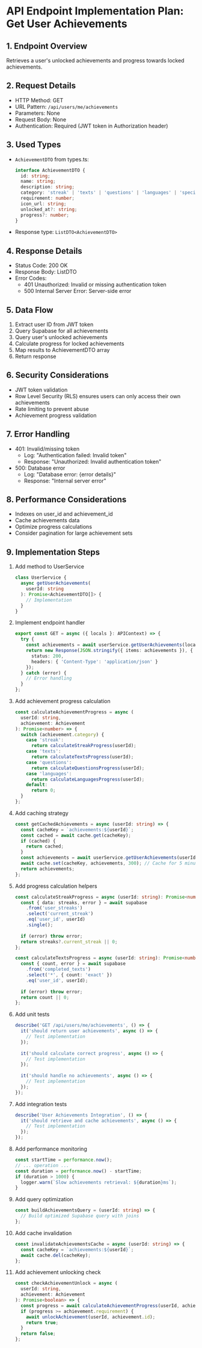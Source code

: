 # API Endpoint Implementation Plan: Get User Achievements

## 1. Endpoint Overview
Retrieves a user's unlocked achievements and progress towards locked achievements.

## 2. Request Details
- HTTP Method: GET
- URL Pattern: `/api/users/me/achievements`
- Parameters: None
- Request Body: None
- Authentication: Required (JWT token in Authorization header)

## 3. Used Types
- `AchievementDTO` from types.ts:
  ```typescript
  interface AchievementDTO {
    id: string;
    name: string;
    description: string;
    category: 'streak' | 'texts' | 'questions' | 'languages' | 'special';
    requirement: number;
    icon_url: string;
    unlocked_at?: string;
    progress?: number;
  }
  ```
- Response type: `ListDTO<AchievementDTO>`

## 4. Response Details
- Status Code: 200 OK
- Response Body: ListDTO<AchievementDTO>
- Error Codes:
  - 401 Unauthorized: Invalid or missing authentication token
  - 500 Internal Server Error: Server-side error

## 5. Data Flow
1. Extract user ID from JWT token
2. Query Supabase for all achievements
3. Query user's unlocked achievements
4. Calculate progress for locked achievements
5. Map results to AchievementDTO array
6. Return response

## 6. Security Considerations
- JWT token validation
- Row Level Security (RLS) ensures users can only access their own achievements
- Rate limiting to prevent abuse
- Achievement progress validation

## 7. Error Handling
- 401: Invalid/missing token
  - Log: "Authentication failed: Invalid token"
  - Response: "Unauthorized: Invalid authentication token"
- 500: Database error
  - Log: "Database error: {error details}"
  - Response: "Internal server error"

## 8. Performance Considerations
- Indexes on user_id and achievement_id
- Cache achievements data
- Optimize progress calculations
- Consider pagination for large achievement sets

## 9. Implementation Steps
1. Add method to UserService
   ```typescript
   class UserService {
     async getUserAchievements(
       userId: string
     ): Promise<AchievementDTO[]> {
       // Implementation
     }
   }
   ```

2. Implement endpoint handler
   ```typescript
   export const GET = async ({ locals }: APIContext) => {
     try {
       const achievements = await userService.getUserAchievements(locals.user.id);
       return new Response(JSON.stringify({ items: achievements }), {
         status: 200,
         headers: { 'Content-Type': 'application/json' }
       });
     } catch (error) {
       // Error handling
     }
   };
   ```

3. Add achievement progress calculation
   ```typescript
   const calculateAchievementProgress = async (
     userId: string,
     achievement: Achievement
   ): Promise<number> => {
     switch (achievement.category) {
       case 'streak':
         return calculateStreakProgress(userId);
       case 'texts':
         return calculateTextsProgress(userId);
       case 'questions':
         return calculateQuestionsProgress(userId);
       case 'languages':
         return calculateLanguagesProgress(userId);
       default:
         return 0;
     }
   };
   ```

4. Add caching strategy
   ```typescript
   const getCachedAchievements = async (userId: string) => {
     const cacheKey = `achievements:${userId}`;
     const cached = await cache.get(cacheKey);
     if (cached) {
       return cached;
     }
     const achievements = await userService.getUserAchievements(userId);
     await cache.set(cacheKey, achievements, 300); // Cache for 5 minutes
     return achievements;
   };
   ```

5. Add progress calculation helpers
   ```typescript
   const calculateStreakProgress = async (userId: string): Promise<number> => {
     const { data: streaks, error } = await supabase
       .from('user_streaks')
       .select('current_streak')
       .eq('user_id', userId)
       .single();
     
     if (error) throw error;
     return streaks?.current_streak || 0;
   };
   
   const calculateTextsProgress = async (userId: string): Promise<number> => {
     const { count, error } = await supabase
       .from('completed_texts')
       .select('*', { count: 'exact' })
       .eq('user_id', userId);
     
     if (error) throw error;
     return count || 0;
   };
   ```

6. Add unit tests
   ```typescript
   describe('GET /api/users/me/achievements', () => {
     it('should return user achievements', async () => {
       // Test implementation
     });
     
     it('should calculate correct progress', async () => {
       // Test implementation
     });
     
     it('should handle no achievements', async () => {
       // Test implementation
     });
   });
   ```

7. Add integration tests
   ```typescript
   describe('User Achievements Integration', () => {
     it('should retrieve and cache achievements', async () => {
       // Test implementation
     });
   });
   ```

8. Add performance monitoring
   ```typescript
   const startTime = performance.now();
   // ... operation ...
   const duration = performance.now() - startTime;
   if (duration > 1000) {
     logger.warn(`Slow achievements retrieval: ${duration}ms`);
   }
   ```

9. Add query optimization
   ```typescript
   const buildAchievementsQuery = (userId: string) => {
     // Build optimized Supabase query with joins
   };
   ```

10. Add cache invalidation
    ```typescript
    const invalidateAchievementsCache = async (userId: string) => {
      const cacheKey = `achievements:${userId}`;
      await cache.del(cacheKey);
    };
    ```

11. Add achievement unlocking check
    ```typescript
    const checkAchievementUnlock = async (
      userId: string,
      achievement: Achievement
    ): Promise<boolean> => {
      const progress = await calculateAchievementProgress(userId, achievement);
      if (progress >= achievement.requirement) {
        await unlockAchievement(userId, achievement.id);
        return true;
      }
      return false;
    };
    ``` 